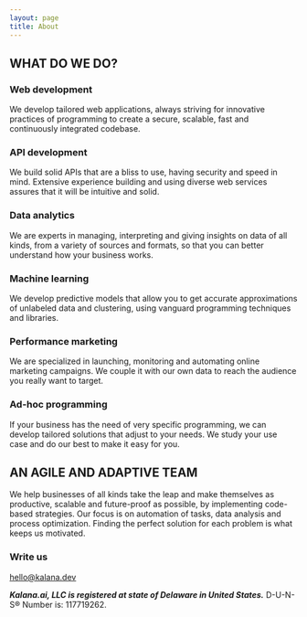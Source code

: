 ```yaml
---
layout: page
title: About
---
```



## WHAT DO WE DO?


### Web development

We develop tailored web applications, always striving for innovative practices of programming to create a secure, scalable, fast and continuously integrated codebase.

### API development

We build solid APIs that are a bliss to use, having security and speed in mind. Extensive experience building and using diverse web services assures that it will be intuitive and solid.

### Data analytics

We are experts in managing, interpreting and giving insights on data of all kinds, from a variety of sources and formats, so that you can better understand how your business works.

### Machine learning

We develop predictive models that allow you to get accurate approximations of unlabeled data and clustering, using vanguard programming techniques and libraries.


### Performance marketing

We are specialized in launching, monitoring and automating online marketing campaigns. We couple it with our own data to reach the audience you really want to target.

### Ad-hoc programming

If your business has the need of very specific programming, we can develop tailored solutions that adjust to your needs. We study your use case and do our best to make it easy for you.



## AN AGILE AND ADAPTIVE TEAM

We help businesses of all kinds take the leap and make themselves as productive, scalable and future-proof as possible, by implementing code-based strategies. Our focus is on automation of tasks, data analysis and process optimization. Finding the perfect solution for each problem is what keeps us motivated.

### Write us

[hello@kalana.dev](mailto:hello@kalana.dev)


__*Kalana.ai, LLC is registered at state of Delaware in United States.*__ 
D-U-N-S® Number is: 117719262. 


